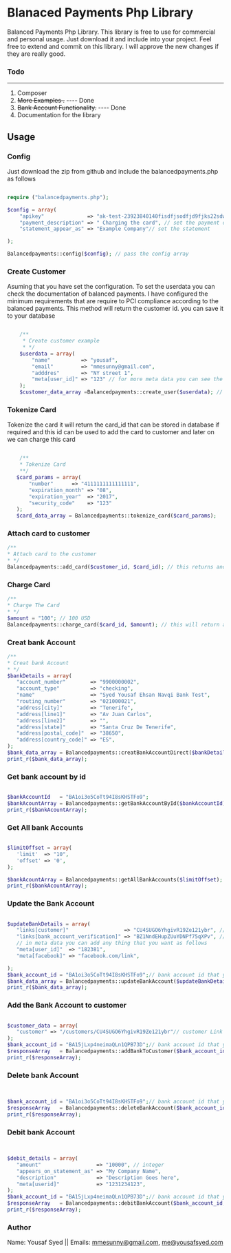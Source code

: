 Blanaced Payments Php Library
================

Balanced Payments Php Library. This library is free to use for commercial and personal usage. Just download it and include into your project. Feel free to extend and commit on this library. I will approve the new changes if they are really good. 

### Todo
---
1. Composer
2. ~~More Examples .~~ ---- Done
3. ~~Bank Account Functionality.~~ ---- Done
4. Documentation for the library

Usage
-----

### Config
Just download the zip from github and include the balancedpayments.php as follows

```php

require ("balancedpayments.php");

$config = array(
	"apikey"              => "ak-test-23923840140fisdfjsodfjd9fjks22sdww", // set your api key secret
	"payment_description" => " Charging the card", // set the payment description
	"statement_appear_as" => "Example Company"// set the statement

);

Balancedpayments::config($config); // pass the config array

```
### Create Customer
Asuming that you have set the configuration. To set the userdata you can check the documentation of balanced payments. I have configured the minimum requirements that are require to PCI compliance according to the balanced payments. This method will return the customer id. you can save it to your database

```php

	/**
	 * Create customer example
	 * */
	$userdata = array(
		"name"          => "yousaf",
		"email"         => "mmesunny@gmail.com",
		"adddres"       => "NY street 1",
		"meta[user_id]" => "123" // for more meta data you can see the documentation in balanced api
	);
	$customer_data_array =Balancedpayments::create_user($userdata); // this will return an array

```

### Tokenize Card
Tokenize the card it will return the card_id that can be stored in database if required and this id can be used to add the card to customer and later on we can charge this card

 ```php

	 /**
	 * Tokenize Card
	 **/
	$card_params = array(
		"number"      => "4111111111111111",
		"expiration_month" => "08",
		"expiration_year"  => "2017",
		"security_code"    => "123"
	);
	$card_data_array = Balancedpayments::tokenize_card($card_params);

```


### Attach card to customer


 ```php
/**
 * Attach card to the customer
 * */
Balancedpayments::add_card($customer_id, $card_id); // this returns and array

```


### Charge Card


 ```php
/**
 * Charge The Card
 * */
 $amount = "100"; // 100 USD
Balancedpayments::charge_card($card_id, $amount); // this will return an array

```



### Creat bank Account


 ```php
/**
 * Creat bank Account
 * */
$bankDetails = array(
	"account_number"        => "9900000002",
	"account_type"          => "checking",
	"name"                  => "Syed Yousaf Ehsan Navqi Bank Test",
	"routing_number"        => "021000021",
	"address[city]"         => "Tenerife",
	"address[line1]"        => "Av Juan Carlos",
	"address[line2]"        => "",
	"address[state]"        => "Santa Cruz De Tenerife",
	"address[postal_code]"  => "38650",
	"address[country_code]" => "ES",
);
$bank_data_array = Balancedpayments::creatBankAccountDirect($bankDetails);
print_r($bank_data_array);

```



### Get bank account by id


 ```php

$bankAccountId   = "BA1oi3o5CoTt94I8sKHSTFo9";
$bankAcountArray = Balancedpayments::getBankAccountById($bankAccountId);
print_r($bankAcountArray);

```

### Get All bank Accounts 


 ```php

$limitOffset = array(
	'limit'  => "10",
	'offset' => '0',
);

$bankAcountArray = Balancedpayments::getAllBankAccounts($limitOffset);
print_r($bankAcountArray);

```


### Update the Bank Account


 ```php

$updateBankDetails = array(
	"links[customer]"                  => "CU4SUGO6YhgivR19Ze121ybr", // customer id
	"links[bank_account_verification]" => "BZ1NndEHupZUuYDNPf75qXPv", // verfication id
	// in meta data you can add any thing that you want as follows
	"meta[user_id]"  => "182381",
	"meta[facebook]" => "facebook.com/link",

);
$bank_account_id = "BA1oi3o5CoTt94I8sKHSTFo9";// bank account id that you want to edit
$bank_data_array = Balancedpayments::updateBankAccount($updateBankDetails, $bank_account_id);
print_r($bank_data_array);

```


### Add the Bank Account to customer


 ```php

$customer_data = array(
	"customer" => "/customers/CU4SUGO6YhgivR19Ze121ybr"// customer Link
);
$bank_account_id = "BA15jLxp4neimaQLn1QPB73D";// bank account id that you want to edit
$responseArray   = Balancedpayments::addBankToCustomer($bank_account_id, $customer_data);
print_r($responseArray);

```

### Delete bank Account


 ```php


$bank_account_id = "BA1oi3o5CoTt94I8sKHSTFo9";// bank account id that you want to edit
$responseArray   = Balancedpayments::deleteBankAccount($bank_account_id);
print_r($responseArray);

```




### Debit bank Account


 ```php


$debit_details = array(
	"amount"                  => "10000", // integer
	"appears_on_statement_as" => "My Company Name",
	"description"             => "Description Goes here",
	"meta[userid]"            => "1231234123",
);
$bank_account_id = "BA15jLxp4neimaQLn1QPB73D";// bank account id that you want to edit
$responseArray   = Balancedpayments::debitBankAccount($bank_account_id, $debit_details);
print_r($responseArray);

```

### Author
Name: Yousaf Syed
|| Emails: mmesunny@gmail.com, me@yousafsyed.com


